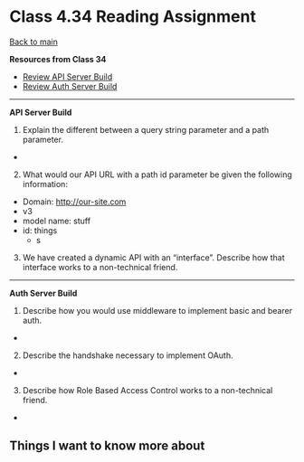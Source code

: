 # Class 4.34 Reading Assignment

[Back to main](https://michaeldulin.github.io/reading-notes)

**Resources from Class 34**
- [Review API Server Build](https://codefellows.github.io/code-401-javascript-guide/curriculum/apps-and-libraries/api-server/)
- [Review Auth Server Build](https://codefellows.github.io/code-401-javascript-guide/curriculum/apps-and-libraries/auth-server/)

****

**API Server Build**
1. Explain the different between a query string parameter and a path parameter.
  - 
2. What would our API URL with a path id parameter be given the following information:
  - Domain: http://our-site.com
  - v3
  - model name: stuff
  - id: things
    - s
3. We have created a dynamic API with an “interface”. Describe how that interface works to a non-technical friend.

****
  
**Auth Server Build**
1. Describe how you would use middleware to implement basic and bearer auth.
  - 
2. Describe the handshake necessary to implement OAuth.
  - 
3. Describe how Role Based Access Control works to a non-technical friend.
  - 



## Things I want to know more about
